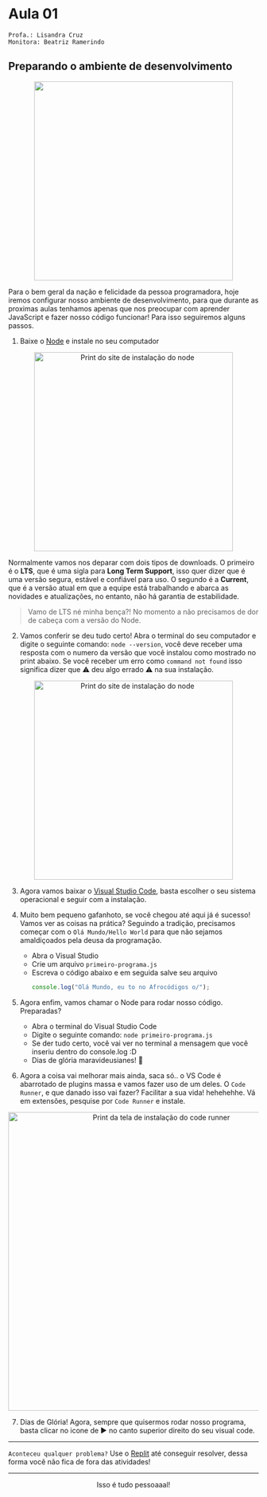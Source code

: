 # Aula 01

```
Profa.: Lisandra Cruz
Monitora: Beatriz Ramerindo
```

## Preparando o ambiente de desenvolvimento

<p align="center">
  <img width="400" src="https://64.media.tumblr.com/ebc88add3f40107dc41f289ee05c865d/660c3fe096ab7c4c-59/s540x810/855b97698e377f23d0054518f62262571bedfa24.gif">
</p>

Para o bem geral da nação e felicidade da pessoa programadora, hoje iremos configurar nosso ambiente de desenvolvimento, para que durante as proximas aulas tenhamos apenas que nos preocupar com aprender JavaScript e fazer nosso código funcionar! Para isso seguiremos alguns passos.

1. Baixe o [Node](https://nodejs.org/en/) e instale no seu computador
<p align="center">
  <img alt="Print do site de instalação do node" src="https://user-images.githubusercontent.com/7760933/216825981-a27d4a76-f5a2-4da5-bdfd-6946f7fae20b.png" width=400 />
</p>

Normalmente vamos nos deparar com dois tipos de downloads. O primeiro é o **LTS**, que é uma sigla para **Long Term Support**, isso quer dizer que é uma versão segura, estável e confiável para uso. O segundo é a **Current**, que é a versão atual em que a equipe está trabalhando e abarca as novidades e atualizações, no entanto, não há garantia de estabilidade.

> Vamo de LTS né minha bença?! No momento a não precisamos de dor de cabeça com a versão do Node.

2. Vamos conferir se deu tudo certo! Abra o terminal do seu computador e digite o seguinte comando: `node --version`, você deve receber uma resposta com o numero da versão que você instalou como mostrado no print abaixo. Se você receber um erro como `command not found` isso significa dizer que ⚠️ deu algo errado ⚠️ na sua instalação.

  <p align="center">
    <img alt="Print do site de instalação do node" src="https://user-images.githubusercontent.com/7760933/216827338-3364a1a9-c92a-4ce6-b88f-1a806175f912.png" width=400 />
  </p>

3. Agora vamos baixar o [Visual Studio Code](https://code.visualstudio.com/download), basta escolher o seu sistema operacional e seguir com a instalação.

4. Muito bem pequeno gafanhoto, se você chegou até aqui já é sucesso! Vamos ver as coisas na prática? Seguindo a tradição, precisamos começar com o `Olá Mundo/Hello World` para que não sejamos amaldiçoados pela deusa da programação.

   - Abra o Visual Studio
   - Crie um arquivo `primeiro-programa.js`
   - Escreva o código abaixo e em seguida salve seu arquivo
     ```javascript
     console.log("Olá Mundo, eu to no Afrocódigos o/");
     ```

5. Agora enfim, vamos chamar o Node para rodar nosso código. Preparadas?

   - Abra o terminal do Visual Studio Code
   - Digite o seguinte comando: `node primeiro-programa.js`
   - Se der tudo certo, você vai ver no terminal a mensagem que você inseriu dentro do console.log :D
   - Dias de glória maravideusianes! 🎉

6. Agora a coisa vai melhorar mais ainda, saca só.. o VS Code é abarrotado de plugins massa e vamos fazer uso de um deles. O `Code Runner`, e que danado isso vai fazer? Facilitar a sua vida! hehehehhe. Vá em extensões, pesquise por `Code Runner` e instale.

  <p align="center">
    <img alt="Print da tela de instalação do code runner" src="https://user-images.githubusercontent.com/7760933/216828456-9eebad67-3388-4543-bea4-4fa4bf0bd04f.png" width=600 />
  </p>

7. Dias de Glória! Agora, sempre que quisermos rodar nosso programa, basta clicar no icone de ▶️ no canto superior direito do seu visual code.

---

`Aconteceu qualquer problema?`
Use o [Replit](https://replit.com/~) até conseguir resolver, dessa forma você não fica de fora das atividades!

---

<p align="center">Isso é tudo pessoaaal!</p>

